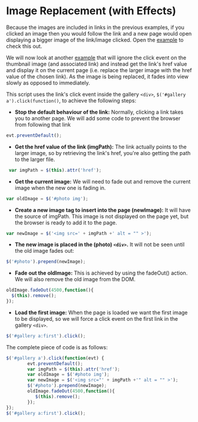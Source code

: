 # Image Replacement (with Effects)

Because the images are included in links in the previous examples, if you clicked an image then you would follow the link and a new page would open displaying a bigger image of the link/image clicked. Open the <a href="archives/examples/rollover.htm" target = "_ blank">example</a> to check this out.

We will now look at another <a href="archives/examples/animate.htm" target = "_ blank">example</a> that will ignore the click event on the thumbnail image (and associated link) and instead get the link's href value and display it on the current page (i.e. replace the larger image with the href value of the chosen link). As the image is being replaced, it fades into view slowly as opposed to immediately.

This script uses the link's click event inside the gallery `<div>`, `$('#gallery a').click(function()`, to achieve the following steps:

- **Stop the default behaviour of the link:** Normally, clicking a link takes you to another page. We will add some code to prevent the browser from following that link
```js
evt.preventDefault();
```

- **Get the href value of the link (imgPath):** The link actually points to the larger image, so by retrieving the link's href, you're also getting the path to the larger file.
```js
 var imgPath = $(this).attr('href');
```

- **Get the current image:** We will need to fade out and remove the current image when the new one is fading in.
```js
var oldImage = $('#photo img');
```

- **Create a new image tag to insert into the page (newImage):** It will have the source of imgPath. This image is not displayed on the page yet, but the browser is ready to add it to the page.
```js
var newImage = $('<img src=' + imgPath +' alt = "" >');
```

- **The new image is placed in the (photo) `<div>`.** It will not be seen until the old image fades out:
```js
$('#photo').prepend(newImage);
```

- **Fade out the oldImage:** This is achieved by using the fadeOut() action. We will also remove the old image from the DOM.
```js
oldImage.fadeOut(4500,function(){
  $(this).remove();
});
```

- **Load the first image:** When the page is loaded we want the first image to be displayed, so we will force a click event on the first link in the gallery `<div>`.
```js
$('#gallery a:first').click();
```

The complete piece of code is as follows:

```js
$('#gallery a').click(function(evt) {
        evt.preventDefault();
        var imgPath = $(this).attr('href');
        var oldImage = $('#photo img');
        var newImage = $('<img src="' + imgPath +'" alt = "" >');
        $('#photo').prepend(newImage);
        oldImage.fadeOut(4500,function(){
           $(this).remove();
        });
});
$('#gallery a:first').click();
```
